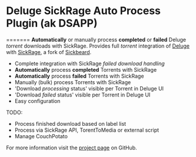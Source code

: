 # Deluge SickRage Auto Process Plugin (ak DSAPP)

=======
**Automatically** or manually process **completed** or **failed** Deluge *torrent* downloads with SickRage. Provides full *torrent* integration of [Deluge][deluge] with [SickRage][sickrage], a fork of [Sickbeard][sickbeard].

* Complete integration with SickRage *failed download handling*
* **Automatically** process **completed** Torrents with SickRage
* **Automatically** process **failed** Torrents with SickRage
* Manually (bulk) process Torrents with SickRage
* 'Download *processing* status' visible per Torrent in Deluge UI
* 'Download *failed* status' visible per Torrent in Deluge UI
* Easy configuration

TODO:
- Process finished download based on label list
- Process via SickRage API, TorentToMedia or external script
- Manage CouchPotato

For more information visit the [project page][project-page] on GitHub.

[project-page]: https://github.com/CCoupel/DelugeAutoSickrageProcess
[deluge]: http://deluge-torrent.org/
[sickrage]: https://github.com/SiCKRAGETV/SickRage
[sickbeard]: http://sickbeard.com/
